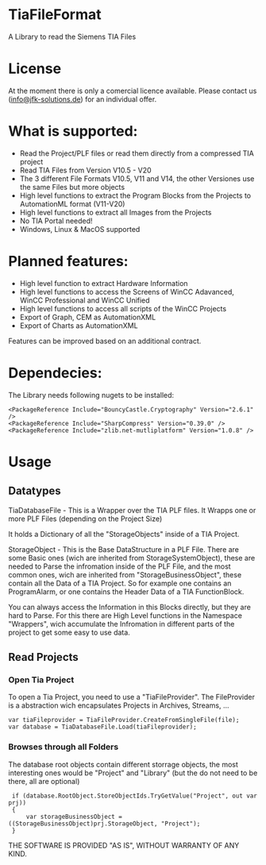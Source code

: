 # TiaFileFormat
A Library to read the Siemens TIA Files

# License
At the moment there is only a comercial licence available. Please contact us (info@jfk-solutions.de) for an individual offer.

# What is supported:
 * Read the Project/PLF files or read them directly from a compressed TIA project
 * Read TIA Files from Version V10.5 - V20
 * The 3 different File Formats V10.5, V11 and V14, the other Versiones use the same Files but more objects
 * High level functions to extract the Program Blocks from the Projects to AutomationML format (V11-V20)
 * High level functions to extract all Images from the Projects
 * No TIA Portal needed!
 * Windows, Linux & MacOS supported

# Planned features:
 * High level function to extract Hardware Information
 * High level functions to access the Screens of WinCC Adavanced, WinCC Professional and WinCC Unified
 * High level functions to access all scripts of the WinCC Projects
 * Export of Graph, CEM as AutomationXML
 * Export of Charts as AutomationXML

Features can be improved based on an additional contract.

# Dependecies:

The Library needs following nugets to be installed:

    <PackageReference Include="BouncyCastle.Cryptography" Version="2.6.1" />
    <PackageReference Include="SharpCompress" Version="0.39.0" />
    <PackageReference Include="zlib.net-mutliplatform" Version="1.0.8" />

# Usage

## Datatypes

TiaDatabaseFile - This is a Wrapper over the TIA PLF files. It Wrapps one or more PLF Files (depending on the Project Size)

It holds a Dictionary of all the "StorageObjects" inside of a TIA Project.

StorageObject - This is the Base DataStructure in a PLF File. There are some Basic ones (wich are inherited from StorageSystemObject), these are needed to Parse the infromation inside of the PLF File, and the most common ones, wich are inherited from "StorageBusinessObject", these contain all the Data of a TIA Project. So for example one contains an ProgramAlarm, or one contains the Header Data of a TIA FunctionBlock.

You can always access the Information in this Blocks directly, but they are hard to Parse. For this there are High Level functions in the Namespace "Wrappers", wich accumulate the Infromation in different parts of the project to get some easy to use data.

## Read Projects

### Open Tia Project

To open a Tia Project, you need to use a "TiaFileProvider". The FileProvider is a abstraction wich encapsulates Projects in
Archives, Streams, ...

    var tiaFileprovider = TiaFileProvider.CreateFromSingleFile(file);
    var database = TiaDatabaseFile.Load(tiaFileprovider);

### Browses through all Folders

The database root objects contain different storrage objects, the most interesting ones would be "Project" and "Library" (but the do not need to be there, all are optional)

     if (database.RootObject.StoreObjectIds.TryGetValue("Project", out var prj))
     {
         var storageBusinessObject = ((StorageBusinessObject)prj.StorageObject, "Project");
     }

THE SOFTWARE IS PROVIDED "AS IS", WITHOUT WARRANTY OF ANY KIND.
